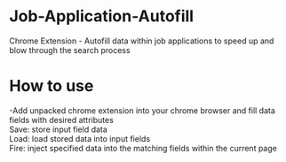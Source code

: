 # Job-Application-Autofill
Chrome Extension - Autofill data within job applications to speed up and blow through the search process

# How to use
-Add unpacked chrome extension into your chrome browser and fill data fields with desired attributes<br />
Save: store input field data <br />
Load: load stored data into input fields <br />
Fire: inject specified data into the matching fields within the current page <br />
